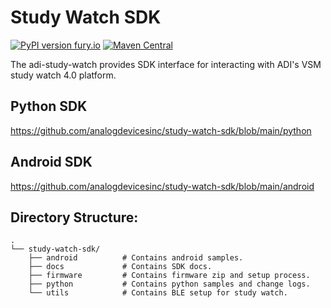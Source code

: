 # Study Watch SDK

[![PyPI version fury.io](https://badge.fury.io/py/adi-study-watch.svg)](https://pypi.python.org/pypi/adi-study-watch/)  [![Maven Central](https://maven-badges.herokuapp.com/maven-central/com.github.analogdevicesinc/study_watch_sdk/badge.svg)](https://search.maven.org/artifact/com.github.analogdevicesinc/study_watch_sdk/4.2.1/aar)

The adi-study-watch provides SDK interface for interacting with ADI's VSM study watch 4.0 platform.

## Python SDK

https://github.com/analogdevicesinc/study-watch-sdk/blob/main/python

## Android SDK

https://github.com/analogdevicesinc/study-watch-sdk/blob/main/android

## Directory Structure:

    .
    └── study-watch-sdk/
        ├── android          # Contains android samples.
        ├── docs             # Contains SDK docs.
        ├── firmware         # Contains firmware zip and setup process.
        ├── python           # Contains python samples and change logs.
        └── utils            # Contains BLE setup for study watch. 